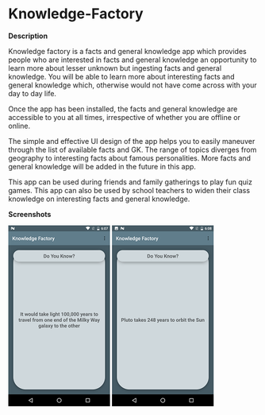 # Knowledge-Factory

**Description**

Knowledge factory is a facts and general knowledge app which provides people who are interested in facts and general knowledge an opportunity to learn more about lesser unknown but ingesting facts and general knowledge. You will be able to learn more about interesting facts and general knowledge which, otherwise would not have come across with your day to day life.

Once the app has been installed, the facts and general knowledge are accessible to you at all times, irrespective of whether you are offline or online.

The simple and effective UI design of the app helps you to easily maneuver through the list of available facts and GK. The range of topics diverges from geography to interesting facts about famous personalities. More facts and general knowledge will be added in the future in this app. 

This app can be used during friends and family gatherings to play fun quiz games. This app can also be used by school teachers to widen their class knowledge on interesting facts and general knowledge.

**Screenshots**

![ALT]( https://github.com/rohan35/Knowledge-Factory/blob/master/Screenshot_20170508-180741small.png )
![ALT]( https://github.com/rohan35/Knowledge-Factory/blob/master/Screenshot_20170508-180814_small.png )
